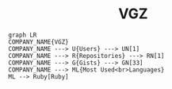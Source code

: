 <h1 align="center">VGZ</h1>

```mermaid
graph LR
COMPANY_NAME{VGZ}
COMPANY_NAME ---> U{Users} ---> UN[1]
COMPANY_NAME ---> R{Repositories} ---> RN[1]
COMPANY_NAME ---> G{Gists} ---> GN[33]
COMPANY_NAME ---> ML{Most Used<br>Languages}
ML --> Ruby[Ruby]
```
